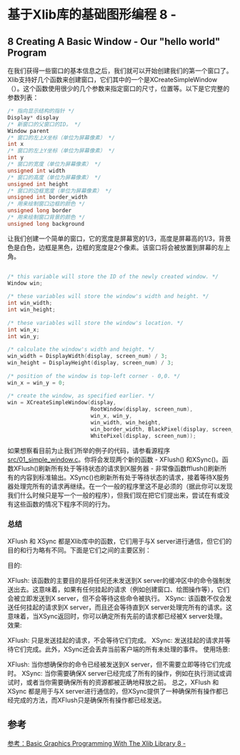 # 基于Xlib库的基础图形编程 8 - 

## 8 Creating A Basic Window - Our "hello world" Program

在我们获得一些窗口的基本信息之后，我们就可以开始创建我们的第一个窗口了。Xlib支持好几个函数来创建窗口，它们其中的一个是XCreateSimpleWindow（）。这个函数使用很少的几个参数来指定窗口的尺寸，位置等。以下是它完整的参数列表：

```c
/* 指向显示结构的指针 */
Display* display
/* 新窗口的父窗口的ID。 */
Window parent
/* 窗口的左上X坐标（单位为屏幕像素） */
int x
/* 窗口的左上Y坐标（单位为屏幕像素） */
int y
/* 窗口的宽度（单位为屏幕像素） */
unsigned int width
/* 窗口的高度（单位为屏幕像素） */
unsigned int height
/* 窗口的边框宽度（单位为屏幕像素） */
unsigned int border_width
/* 用来绘制窗口边框的颜色 */
unsigned long border
/* 用来绘制窗口背景的颜色 */
unsigned long background
```

让我们创建一个简单的窗口，它的宽度是屏幕宽的1/3，高度是屏幕高的1/3，背景色是白色，边框是黑色，边框的宽度是2个像素。该窗口将会被放置到屏幕的左上角。

```c
 
/* this variable will store the ID of the newly created window. */
Window win;
 
/* these variables will store the window's width and height. */
int win_width;
int win_height;
 
/* these variables will store the window's location. */
int win_x;
int win_y;
 
/* calculate the window's width and height. */
win_width = DisplayWidth(display, screen_num) / 3;
win_height = DisplayHeight(display, screen_num) / 3;
 
/* position of the window is top-left corner - 0,0. */
win_x = win_y = 0;
 
/* create the window, as specified earlier. */
win = XCreateSimpleWindow(display,
                          RootWindow(display, screen_num),
                          win_x, win_y,
                          win_width, win_height,
                          win_border_width, BlackPixel(display, screen_num),
                          WhitePixel(display, screen_num));
```

如果想察看目前为止我们所举的例子的代码，请参看源程序[src/01_simple_window.c](./src/01_simple_window.c)。你将会发现两个新的函数 - XFlush() 和XSync()。函数XFlush()刷新所有处于等待状态的请求到X服务器 - 非常像函数fflush()刷新所有的内容到标准输出。XSync()也刷新所有处于等待状态的请求，接着等待X服务器处理完所有的请求再继续。在一个一般的程序里这不是必须的（据此你可以发现我们什么时候只是写一个一般的程序），但我们现在把它们提出来，尝试在有或没有这些函数的情况下程序不同的行为。

### 总结

XFlush 和 XSync 都是Xlib库中的函数，它们用于与X server进行通信，但它们的目的和行为略有不同。下面是它们之间的主要区别：

目的:

XFlush: 该函数的主要目的是将任何还未发送到X server的缓冲区中的命令强制发送出去。这意味着，如果有任何挂起的请求（例如创建窗口、绘图操作等），它们会被立即发送到X server，但不会等待这些命令被执行。
XSync: 该函数不仅会发送任何挂起的请求到X server，而且还会等待直到X server处理完所有的请求。这意味着，当XSync返回时，你可以确定所有先前的请求都已经被X server处理。
效果:

XFlush: 只是发送挂起的请求，不会等待它们完成。
XSync: 发送挂起的请求并等待它们完成。此外，XSync还会丢弃当前客户端的所有未处理的事件。
使用场景:

XFlush: 当你想确保你的命令已经被发送到X server，但不需要立即等待它们完成时。
XSync: 当你需要确保X server已经完成了所有的操作，例如在执行测试或调试时，或者当你需要确保所有的资源都被正确地释放之前。
总之，XFlush 和 XSync 都是用于与X server进行通信的，但XSync提供了一种确保所有操作都已经完成的方法，而XFlush只是确保所有操作都已经发送。







## 参考

[参考：Basic Graphics Programming With The Xlib Library 8 - ](https://osiris.df.unipi.it/~moruzzi/xlib-programming.html#create_window)